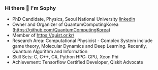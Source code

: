 ### Hi there 👋 I'm Sophy


- PhD Candidate, Physics, Seoul National University [linkedin](http://linkedin.com/in/karysshin)
- Owner and Organizer of QuantumComputingKorea (https://github.com/QuantumComputingKorea)
- Member of https://quist.or.kr/
- Research Area: Computational Physicist - Complex System include game theory, Molecular Dynamics and Deep Learning. Recently, Quantum Algorithm and Information
- Skill Sets: C, C++, C#, Python  HPC: GPU, Xeon Phi
- Achievement: Tensorflow Certified Developer, Qiskit Advocate 


